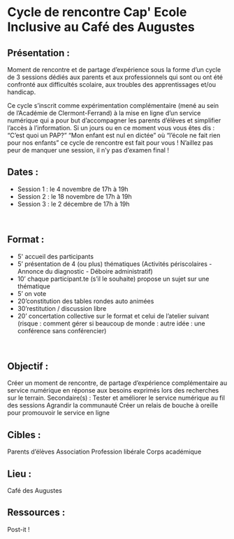 # Cycle de rencontre Cap' Ecole Inclusive au Café des Augustes

## Présentation : 
Moment de rencontre et de partage d’expérience sous la forme d’un cycle de 3 sessions dédiés aux parents et aux professionnels qui sont ou ont été confronté aux difficultés scolaire, aux troubles des apprentissages et/ou handicap.

Ce cycle s’inscrit comme expérimentation complémentaire (mené au sein de l’Académie de Clermont-Ferrand) à la mise en ligne d’un service numérique qui a pour but d’accompagner les parents d’élèves et simplifier l’accès à l’information. Si un jours ou en ce moment vous vous êtes dis : “C’est quoi un PAP?” “Mon enfant est nul en dictée” où “l’école ne fait rien pour nos enfants” ce cycle de rencontre est fait pour vous ! N’aillez pas peur de manquer une session, il n’y pas d’examen final !
</br>


## Dates : 
- Session 1 : le 4 novembre de 17h à 19h
- Session 2 : le 18 novembre de 17h à 19h
- Session 3 : le 2 décembre de 17h à 19h
</br>


## Format : 
- 5' accueil des participants
- 5’ présentation de 4 (ou plus) thématiques (Activités périscolaires - Annonce du diagnostic - Déboire administratif)
- 10’ chaque participant.te (s’il le souhaite) propose un sujet sur une thématique
- 5’ on vote
- 20’constitution des tables rondes auto animées
- 30’restitution / discussion libre
- 20’ concertation collective sur le format et celui de l’atelier suivant (risque : comment gérer si beaucoup de monde : autre idée : une conférence sans conférencier)
</br>


## Objectif : 
Créer un moment de rencontre, de partage d’expérience complémentaire au service numérique en réponse aux besoins exprimés lors des recherches sur le terrain.
Secondaire(s) :
Tester et améliorer le service numérique au fil des sessions
Agrandir la communauté
Créer un relais de bouche à oreille pour promouvoir le service en ligne
</br>


## Cibles : 
Parents d’élèves 
Association
Profession libérale
Corps académique
</br>


## Lieu : 
Café des Augustes
</br>


## Ressources :
Post-it !
</br>
